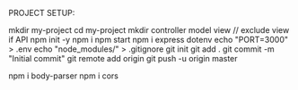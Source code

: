 PROJECT SETUP:

mkdir my-project
cd my-project
mkdir controller model view // exclude view if API
npm init -y
npm i
npm start
npm i express dotenv
echo "PORT=3000" > .env
echo "node_modules/" > .gitignore
git init
git add .
git commit -m "Initial commit"
git remote add origin <github-repo-url>
git push -u origin master

npm i body-parser
npm i cors
